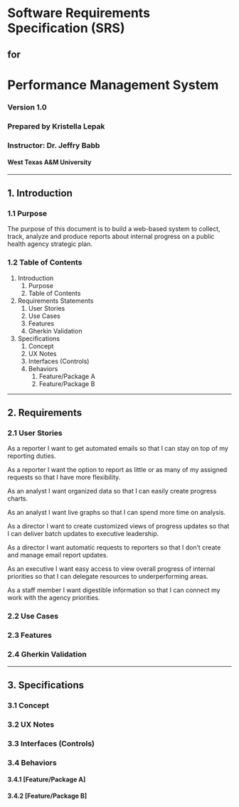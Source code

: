 # Software Requirements Specification (SRS) 
## for 
# Performance Management System 
### Version 1.0
### Prepared by Kristella Lepak
### Instructor: Dr. Jeffry Babb
#### West Texas A&M University
---
## 1. Introduction
### 1.1 Purpose
The purpose of this document is to build a web-based system to collect, track, analyze and produce reports about internal progress on a public health agency strategic plan.
### 1.2 Table of Contents
1. Introduction
   1. Purpose
   2. Table of Contents
2. Requirements Statements
   1. User Stories
   2. Use Cases
   3. Features
   4. Gherkin Validation
3. Specifications
   1. Concept
   2. UX Notes
   3. Interfaces (Controls)
   4. Behaviors
      1. Feature/Package A
      2. Feature/Package B
---
## 2. Requirements
### 2.1 User Stories
As a reporter I want to get automated emails so that I can stay on top of my reporting duties.

As a reporter I want the option to report as little or as many of my assigned requests so that I have more flexibility.

As an analyst I want organized data so that I can easily create progress charts.

As an analyst I want live graphs so that I can spend more time on analysis.

As a director I want to create customized views of progress updates so that I can deliver batch updates to executive leadership.

As a director I want automatic requests to reporters so that I don’t create and manage email report updates.

As an executive I want easy access to view overall progress of internal priorities so that I can delegate resources to underperforming areas.

As a staff member I want digestible information so that I can connect my work with the agency priorities.
### 2.2 Use Cases
### 2.3 Features
### 2.4 Gherkin Validation
---
## 3. Specifications
### 3.1 Concept
### 3.2 UX Notes
### 3.3 Interfaces (Controls)
### 3.4 Behaviors
#### 3.4.1 [Feature/Package A]
#### 3.4.2 [Feature/Package B]
